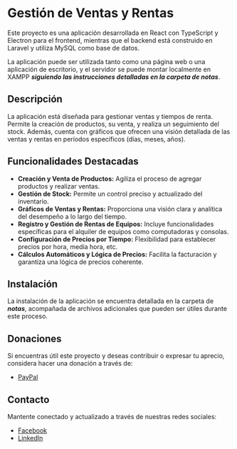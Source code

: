 # Gestión de Ventas y Rentas

Este proyecto es una aplicación desarrollada en React con TypeScript y Electron para el frontend, mientras que el backend está construido en Laravel y utiliza MySQL como base de datos.

La aplicación puede ser utilizada tanto como una página web o una aplicación de escritorio, y el servidor se puede montar localmente en XAMPP ***siguiendo las instrucciones detalladas en la carpeta de notas***.

## Descripción

La aplicación está diseñada para gestionar ventas y tiempos de renta. Permite la creación de productos, su venta, y realiza un seguimiento del stock. Además, cuenta con gráficos que ofrecen una visión detallada de las ventas y rentas en períodos específicos (días, meses, años).

## Funcionalidades Destacadas

- **Creación y Venta de Productos:** Agiliza el proceso de agregar productos y realizar ventas.
- **Gestión de Stock:** Permite un control preciso y actualizado del inventario.
- **Gráficos de Ventas y Rentas:** Proporciona una visión clara y analítica del desempeño a lo largo del tiempo.
- **Registro y Gestión de Rentas de Equipos:** Incluye funcionalidades específicas para el alquiler de equipos como computadoras y consolas.
- **Configuración de Precios por Tiempo:** Flexibilidad para establecer precios por hora, media hora, etc.
- **Cálculos Automáticos y Lógica de Precios:** Facilita la facturación y garantiza una lógica de precios coherente.

## Instalación

La instalación de la aplicación se encuentra detallada en la carpeta de ***notas***, acompañada de archivos adicionales que pueden ser útiles durante este proceso.

## Donaciones

Si encuentras útil este proyecto y deseas contribuir o expresar tu aprecio, considera hacer una donación a través de:

- [PayPal](https://www.paypal.me/Astralz)

## Contacto

Mantente conectado y actualizado a través de nuestras redes sociales:

- [Facebook](https://www.facebook.com/lAstralz)
- [LinkedIn](https://www.linkedin.com/in/edain-jesus-cortez-ceron-23b26b155)
